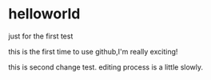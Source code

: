 # helloworld
just for the first test

this is the first time to use github,I'm really exciting!

this is second change test. editing process is a little slowly.
